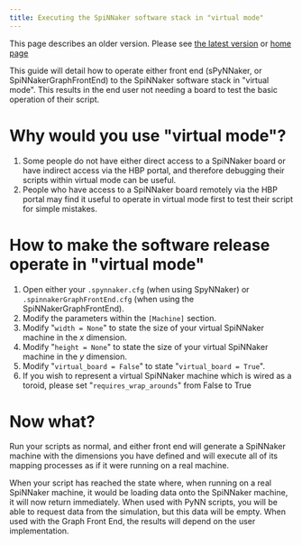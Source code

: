 ```yaml
---
title: Executing the SpiNNaker software stack in "virtual mode"
---
```

This page describes an older version. 
Please see [the latest version](latest/VirtualEnv.html) or [home page](/) 

This guide will detail how to operate either front end (sPyNNaker, or SpiNNakerGraphFrontEnd) to the SpiNNaker software stack in "virtual mode". This results in the end user not needing a board to test the basic operation of their script.

# Why would you use "virtual mode"?

1. Some people do not have either direct access to a SpiNNaker board or have indirect access via the HBP portal, and therefore debugging their scripts within virtual mode can be useful.
1. People who have access to a SpiNNaker board remotely via the HBP portal may find it useful to operate in virtual mode first to test their script for simple mistakes.

# How to make the software release operate in "virtual mode"

1. Open either your `.spynnaker.cfg` (when using SpyNNaker) or `.spinnakerGraphFrontEnd.cfg` (when using the SpiNNakerGraphFrontEnd).
1. Modify the parameters within the `[Machine]` section.
1. Modify "`width = None`" to state the size of your virtual SpiNNaker machine in the _x_ dimension.
1. Modify "`height = None`" to state the size of your virtual SpiNNaker machine in the _y_ dimension.
1. Modify "`virtual_board = False`" to state "`virtual_board = True`".
1. If you wish to represent a virtual SpiNNaker machine which is wired as a toroid, please set "`requires_wrap_arounds`" from False to True

# Now what?

Run your scripts as normal, and either front end will generate a SpiNNaker machine with the dimensions you have defined and will execute all of its mapping processes as if it were running on a real machine.

When your script has reached the state where, when running on a real SpiNNaker machine, it would be loading data onto the SpiNNaker machine, it will now return immediately.  When used with PyNN scripts, you will be able to request data from the simulation, but this data will be empty.  When used with the Graph Front End, the results will depend on the user implementation.
